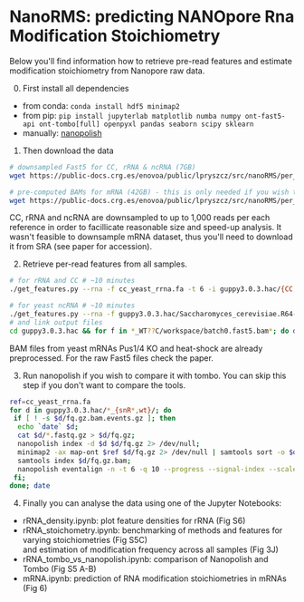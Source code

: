 # NanoRMS: predicting NANOpore Rna Modification Stoichiometry

Below you'll find information how to retrieve pre-read features and estimate modification stoichiometry from Nanopore raw data. 

0. First install all dependencies
- from conda: `conda install hdf5 minimap2`
- from pip: `pip install jupyterlab matplotlib numba numpy ont-fast5-api ont-tombo[full] openpyxl pandas seaborn scipy sklearn`
- manually: [nanopolish](https://github.com/jts/nanopolish)

1. Then download the data
```bash
# downsampled Fast5 for CC, rRNA & ncRNA (7GB)
wget https://public-docs.crg.es/enovoa/public/lpryszcz/src/nanoRMS/per_read/guppy3.0.3.hac -q --show-progress -r -c -nc -np -nH --cut-dirs=6 --reject="index.html*"

# pre-computed BAMs for mRNA (42GB) - this is only needed if you wish to analyse yeast mRNA for pseudoU
wget https://public-docs.crg.es/enovoa/public/lpryszcz/src/nanoRMS/per_read.bam/bams -q --show-progress -r -c -nc -np -nH --cut-dirs=6 --reject="index.html*"
```

CC, rRNA and ncRNA are downsampled to up to 1,000 reads per each reference
in order to facillicate reasonable size and speed-up analysis.
It wasn't feasible to downsample mRNA dataset, thus you'll need to download it from SRA (see paper for accession). 

2. Retrieve per-read features from all samples.
```bash
# for rRNA and CC # ~10 minutes
./get_features.py --rna -f cc_yeast_rrna.fa -t 6 -i guppy3.0.3.hac/{CC,*snR,*wt}*/workspace/*.fast5

# for yeast ncRNA # ~10 minutes
./get_features.py --rna -f guppy3.0.3.hac/Saccharomyces_cerevisiae.R64-1-1_firstcolumn.ncrna.fa -t 6 -i guppy3.0.3.hac/*WT??C/workspace/*.fast5
# and link output files
cd guppy3.0.3.hac && for f in *_WT??C/workspace/batch0.fast5.bam*; do d=`echo $f|cut -f1 -d'/'`; ln -s $f $d.`basename $f|cut -f3- -d"."`; done && ../
```

BAM files from yeast mRNAs Pus1/4 KO and heat-shock are already preprocessed. For the raw Fast5 files check the paper. 

3. Run nanopolish if you wish to compare it with tombo. You can skip this step if you don't want to compare the tools. 
```bash
ref=cc_yeast_rrna.fa 
for d in guppy3.0.3.hac/*_{snR*,wt}/; do
 if [ ! -s $d/fq.gz.bam.events.gz ]; then
  echo `date` $d;
  cat $d/*.fastq.gz > $d/fq.gz;
  nanopolish index -d $d $d/fq.gz 2> /dev/null;
  minimap2 -ax map-ont $ref $d/fq.gz 2> /dev/null | samtools sort -o $d/fq.gz.bam;
  samtools index $d/fq.gz.bam;
  nanopolish eventalign -n -t 6 -q 10 --progress --signal-index --scale-events --reads $d/fq.gz --bam $d/fq.gz.bam --genome $ref | gzip > $d/fq.gz.bam.events.gz;
 fi;
done; date
```

4. Finally you can analyse the data using one of the Jupyter Notebooks:
- rRNA_density.ipynb: plot feature densities for rRNA (Fig S6)
- rRNA_stoichometry.ipynb: benchmarking of methods and features for varying stoichiometries (Fig S5C)  
and estimation of modification frequency across all samples (Fig 3J)
- rRNA_tombo_vs_nanopolish.ipynb: comparison of Nanopolish and Tombo (Fig S5 A-B)
- mRNA.ipynb: prediction of RNA modification stoichiometries in mRNAs (Fig 6)
